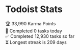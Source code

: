 
# Todoist Stats

<!-- TODO-IST:START -->
🏆  33,990 Karma Points           
🌸  Completed 0 tasks today           
✅  Completed 12,930 tasks so far           
⏳  Longest streak is 209 days
<!-- TODO-IST:END -->
